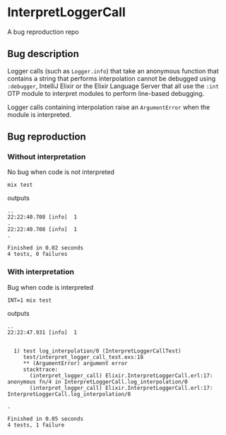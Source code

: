 # InterpretLoggerCall

A bug reproduction repo

## Bug description

Logger calls (such as `Logger.info`) that take an anonymous function that contains a string that performs interpolation
cannot be debugged using `:debugger`, IntelliJ Elixir or the Elixir Language Server that all use the `:int` OTP module
to interpret modules to perform line-based debugging.

Logger calls containing interpolation raise an `ArgumentError` when the module is interpreted.

## Bug reproduction

### Without interpretation

No bug when code is not interpreted

```
mix test
```

outputs

```
..
22:22:40.708 [info]  1
.
22:22:40.708 [info]  1
.

Finished in 0.02 seconds
4 tests, 0 failures
```

### With interpretation

Bug when code is interpreted

```
INT=1 mix test
```

outputs


```
..
22:22:47.931 [info]  1


  1) test log_interpolation/0 (InterpretLoggerCallTest)
     test/interpret_logger_call_test.exs:18
     ** (ArgumentError) argument error
     stacktrace:
       (interpret_logger_call) Elixir.InterpretLoggerCall.erl:17: anonymous fn/4 in InterpretLoggerCall.log_interpolation/0
       (interpret_logger_call) Elixir.InterpretLoggerCall.erl:17: InterpretLoggerCall.log_interpolation/0

.

Finished in 0.05 seconds
4 tests, 1 failure
```

